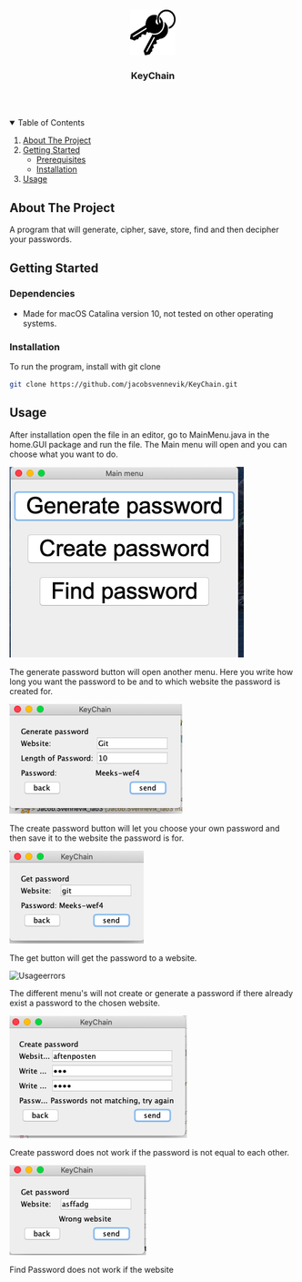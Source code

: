 <!-- PROJECT LOGO -->
<br />
<p align="center">
  <img src="images/keychainIcon.png" alt="Logo" width="80" height="80">
  <h3 align="center">KeyChain</h3>
     <br />
    <br />
</p>



<!-- TABLE OF CONTENTS -->
<details open="open">
  <summary>Table of Contents</summary>
  <ol>
    <li>
      <a href="#about-the-project">About The Project</a>
    </li>
        <li> <a href="#getting-started">Getting Started</a>
      <ul>
        <li><a href="#Dependencies">Prerequisites</a></li>
        <li><a href="#installation">Installation</a></li>
      </ul>
      </li>
    <li><a href="#usage">Usage</a></li>
  </ol>
</details>



<!-- ABOUT THE PROJECT -->
## About The Project

A program that will generate, cipher, save, store, find and then decipher your passwords. 

<!-- GETTING STARTED -->
## Getting Started

### Dependencies

<!-- Dependencies -->
* Made for macOS Catalina version 10, not tested on other operating systems. 


<!-- Installation -->
### Installation

To run the program, install with git clone

   ```sh
   git clone https://github.com/jacobsvennevik/KeyChain.git
   ```

<!-- USAGE EXAMPLES -->
## Usage


After installation open the file in an editor, go to MainMenu.java in the home.GUI package and run the file. The Main menu will open and you can choose what you want to do.


![Usage Main Menu][MainMenu]

The generate password button will open another menu. Here you write how long you want the password to be and to which website the password is created for.


![Usage Generate Password][Generate]

The create password button will let you choose your own password and then save it to the website the password is for.

![Usage get Password][Get]

The get button will get the password to a website.

![Usageerrors][Error1]

The different menu's will not create or generate a password if there already exist a password to the chosen website.

![Usage errors][Error2]

Create password does not work if the password is not equal to each other.

![Usage errors][Error3]

Find Password does not work if the website 





<!-- IMAGES -->
[MainMenu]: images/mainMenu.png
[Generate]: images/generate.png
[Get]: images/getPas.png
[Error1]: images/errorPas
[Error2]: images/passwordNotMatching.png
[Error3]: images/wrongWebsite.png

